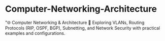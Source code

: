 # Computer-Networking-Architecture
"🌐 Computer Networking & Architecture 🚀
Exploring VLANs, Routing Protocols (RIP, OSPF, BGP), Subnetting, and Network Security with practical examples and configurations.
